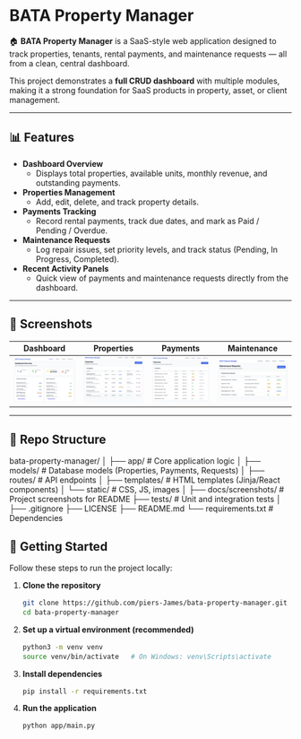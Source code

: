 # BATA Property Manager

🏠 **BATA Property Manager** is a SaaS-style web application designed to track properties, tenants, rental payments, and maintenance requests — all from a clean, central dashboard.  

This project demonstrates a **full CRUD dashboard** with multiple modules, making it a strong foundation for SaaS products in property, asset, or client management.

---

## 📊 Features
- **Dashboard Overview**  
  - Displays total properties, available units, monthly revenue, and outstanding payments.  
- **Properties Management**  
  - Add, edit, delete, and track property details.  
- **Payments Tracking**  
  - Record rental payments, track due dates, and mark as Paid / Pending / Overdue.  
- **Maintenance Requests**  
  - Log repair issues, set priority levels, and track status (Pending, In Progress, Completed).  
- **Recent Activity Panels**  
  - Quick view of payments and maintenance requests directly from the dashboard.  

---

## 📸 Screenshots
Dashboard | Properties | Payments | Maintenance
:--: | :--: | :--: | :--:
![Dashboard](docs/screenshots/dashboard.png) | ![Properties](docs/screenshots/properties.png) | ![Payments](docs/screenshots/payments.png) | ![Maintenance](docs/screenshots/maintenance.png)  

---

## 📂 Repo Structure

bata-property-manager/
│
├── app/                     # Core application logic
│   ├── models/              # Database models (Properties, Payments, Requests)
│   ├── routes/              # API endpoints
│   ├── templates/           # HTML templates (Jinja/React components)
│   └── static/              # CSS, JS, images
│
├── docs/screenshots/        # Project screenshots for README
├── tests/                   # Unit and integration tests
│
├── .gitignore
├── LICENSE
├── README.md
└── requirements.txt         # Dependencies

## 🚀 Getting Started

Follow these steps to run the project locally:

1. **Clone the repository**
   ```bash
   git clone https://github.com/piers-James/bata-property-manager.git
   cd bata-property-manager

   ```

2. **Set up a virtual environment (recommended)**
   ```bash
   python3 -m venv venv
   source venv/bin/activate   # On Windows: venv\Scripts\activate

    ```
   
3. **Install dependencies**
   ```bash
   pip install -r requirements.txt

   ```

4. **Run the application**
   ```bash
   python app/main.py

   ```





